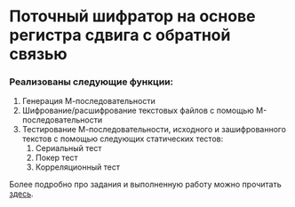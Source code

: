 # Поточный шифратор на основе регистра сдвига с обратной связью
### Реализованы следующие функции:
1. Генерация М-последовательности
2. Шифрование/расшифрование текстовых файлов с помощью М-последовательности
3. Тестирование М-последовательности, исходного и зашифрованного текстов с помощью следующих статических тестов:
    1. Сериальный тест
    2. Покер тест
    3. Корреляционный тест

Более подробно про задания и выполненную работу можно прочитать [здесь](https://disk.yandex.ru/d/jNeNFw3PhDFIIw).
